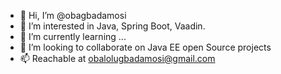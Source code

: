 - 👋 Hi, I’m @obagbadamosi
- 👀 I’m interested in Java, Spring Boot, Vaadin.
- 🌱 I’m currently learning ...
- 💞️ I’m looking to collaborate on Java EE open Source projects
- 📫 Reachable at obalolugbadamosi@gmail.com

<!---
obagbadamosi/obagbadamosi is a ✨ special ✨ repository because its `README.md` (this file) appears on your GitHub profile.
You can click the Preview link to take a look at your changes.
--->
